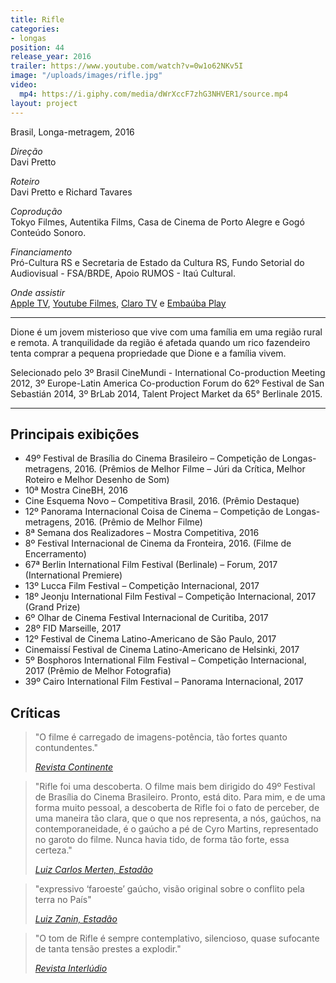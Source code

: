 ```yaml
---
title: Rifle
categories:
- longas
position: 44
release_year: 2016
trailer: https://www.youtube.com/watch?v=0w1o62NKv5I
image: "/uploads/images/rifle.jpg"
video:
  mp4: https://i.giphy.com/media/dWrXccF7zhG3NHVER1/source.mp4
layout: project
---
```


Brasil, Longa-metragem, 2016

_Direção_  
Davi Pretto

_Roteiro_  
Davi Pretto e Richard Tavares

_Coprodução_  
Tokyo Filmes, Autentika Films, Casa de Cinema de Porto Alegre e Gogó Conteúdo Sonoro.

_Financiamento_  
Pró-Cultura RS e Secretaria de Estado da Cultura RS, Fundo Setorial do Audiovisual - FSA/BRDE, Apoio RUMOS - Itaú Cultural.

*Onde assistir*\
[Apple TV](https://tv.apple.com/br/movie/rifle/umc.cmc.h5szo2mkslhzx7hvkbblvoek?playableId=tvs.sbd.9001%3A1364693822), [Youtube Filmes](https://www.youtube.com/watch?v=BxV89fsYUUI), [Claro TV](https://www.clarotvmais.com.br/filme/rifle/93719?) e [Embaúba Play](https://embaubaplay.com/catalogo/rifle/)
   


---

Dione é um jovem misterioso que vive com uma família em uma região rural e remota. A tranquilidade da região é afetada quando um rico fazendeiro tenta comprar a pequena propriedade que Dione e a família vivem.

Selecionado pelo 3º Brasil CineMundi - International Co-production Meeting 2012, 3º Europe-Latin America Co-production Forum do 62º Festival de San Sebastián 2014, 3º BrLab 2014, Talent Project Market da 65° Berlinale 2015.

---

## Principais exibições

- 49º Festival de Brasília do Cinema Brasileiro – Competição de Longas-metragens, 2016. (Prêmios de Melhor Filme – Júri da Crítica, Melhor Roteiro e Melhor Desenho de Som)
- 10ª Mostra CineBH, 2016
- Cine Esquema Novo – Competitiva Brasil, 2016. (Prêmio Destaque)
- 12º Panorama Internacional Coisa de Cinema – Competição de Longas-metragens, 2016. (Prêmio de Melhor Filme)
- 8ª Semana dos Realizadores – Mostra Competitiva, 2016
- 8º Festival Internacional de Cinema da Fronteira, 2016. (Filme de Encerramento)
- 67ª Berlin International Film Festival (Berlinale) – Forum, 2017 (International Premiere)
- 13º Lucca Film Festival – Competição Internacional, 2017
- 18º Jeonju International Film Festival – Competição Internacional, 2017 (Grand Prize)
- 6º Olhar de Cinema Festival Internacional de Curitiba, 2017
- 28º FID Marseille, 2017
- 12º Festival de Cinema Latino-Americano de São Paulo, 2017
- Cinemaissí Festival de Cinema Latino-Americano de Helsinki, 2017
- 5º Bosphoros International Film Festival – Competição Internacional, 2017 (Prêmio de Melhor Fotografia)
- 39º Cairo International Film Festival – Panorama Internacional, 2017

## Críticas

> "O filme é carregado de imagens-potência, tão fortes quanto contundentes."
>
> [_Revista Continente_](http://www.revistacontinente.com.br/festival-de-brasilia-2016/19707-a-resist%C3%AAncia-a-partir-da-paisagem.html)

> "Rifle foi uma descoberta. O filme mais bem dirigido do 49º Festival de Brasília do Cinema Brasileiro. Pronto, está dito. Para mim, e de uma forma muito pessoal, a descoberta de Rifle foi o fato de perceber, de uma maneira tão clara, que o que nos representa, a nós, gaúchos, na contemporaneidade, é o gaúcho a pé de Cyro Martins, representado no garoto do filme. Nunca havia tido, de forma tão forte, essa certeza."
>
> [_Luiz Carlos Merten, Estadão_](http://cultura.estadao.com.br/blogs/luiz-carlos-merten/soltando-o-verbo/)

> "expressivo ‘faroeste’ gaúcho, visão original sobre o conflito pela terra no País"
>
> [_Luiz Zanin, Estadão_](http://cultura.estadao.com.br/blogs/luiz-zanin/brasilia-2016-um-balanco-final/)

> "O tom de Rifle é sempre contemplativo, silencioso, quase sufocante de tanta tensão prestes a explodir."
>
> [_Revista Interlúdio_](http://www.revistainterludio.com.br/?p=9834)
